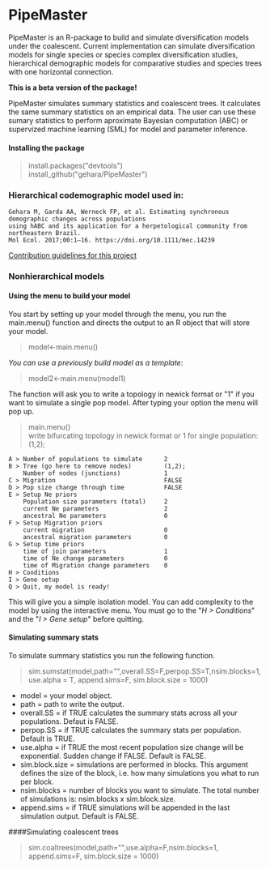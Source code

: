 # PipeMaster

PipeMaster is an R-package to build and simulate diversification models under the coalescent. Current implementation can simulate diversification models for single species or species complex diversification studies, hierarchical  demographic models for comparative studies and species trees with one horizontal connection.

**This is a beta version of the package!**

PipeMaster simulates summary statistics and coalescent trees. It calculates the same summary statistics on an empirical data. The user can use these sumary statistics to perform aproximate Bayesian computation (ABC) or supervized machine learning (SML) for model and parameter inference.

#### Installing the package  

> install.packages("devtools")  
> install_github("gehara/PipeMaster")  

### Hierarchical codemographic model used in: 
	Gehara M, Garda AA, Werneck FP, et al. Estimating synchronous demographic changes across populations 
	using hABC and its application for a herpetological community from northeastern Brazil.
	Mol Ecol. 2017;00:1–16. https://doi.org/10.1111/mec.14239

[Contribution guidelines for this project](hABC_manual.md)


### Nonhierarchical models
#### Using the menu to build your model
You start by setting up your model through the menu, you run the main.menu() function and directs the output to an R object that will store your model.

> model<-main.menu()

_You can use a previously build model as a template_:

> model2<-main.menu(model1)

The function will ask you to write a topology in newick format or "1" if you want to simulate a single pop model. 
After typing your option the menu will pop up.

> main.menu()  
write bifurcating topology in newick format or 1 for single population: (1,2);
```
A > Number of populations to simulate      2  
B > Tree (go here to remove nodes)         (1,2);  
    Number of nodes (junctions)            1  
C > Migration                              FALSE  
D > Pop size change through time           FALSE  
E > Setup Ne priors  
    Population size parameters (total)     2  
    current Ne parameters                  2  
    ancestral Ne parameters                0  
F > Setup Migration priors  
    current migration                      0  
    ancestral migration parameters         0  
G > Setup time priors   
    time of join parameters                1  
    time of Ne change parameters           0  
    time of Migration change parameters    0  
H > Conditions  
I > Gene setup  
Q > Quit, my model is ready!
 ```

This will give you a simple isolation model. You can add complexity to the model by using the interactive menu.
You must go to the "_H > Conditions_" and the "_I > Gene setup_" before quitting.

#### Simulating summary stats

To simulate summary statistics you run the following function.

> sim.sumstat(model,path="",overall.SS=F,perpop.SS=T,nsim.blocks=1,use.alpha = T, append.sims=F, sim.block.size = 1000)

* model = your model object.  
* path = path to write the output.  
* overall.SS = if TRUE calculates the summary stats across all your populations. Defaut is FALSE.  
* perpop.SS = if TRUE calculates the summary stats per population. Default is TRUE.  
* use.alpha = if TRUE the most recent population size change will be exponential. Sudden change if FALSE. Default is FALSE.  
* sim.block.size = simulations are performed in blocks. This argument defines the size of the block, i.e. how many simulations you what to run per block.
* nsim.blocks = number of blocks you want to simulate. The total number of simulations is: nsim.blocks x sim.block.size.  
* append.sims = if TRUE simulations will be appended in the last simulation output. Default is FALSE.  

####Simulating coalescent trees

> sim.coaltrees(model,path="",use.alpha=F,nsim.blocks=1, append.sims=F, sim.block.size = 1000)


